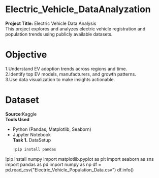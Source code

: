 # Electric_Vehicle_DataAnalyzation
**Project Title:** Electric Vehicle Data Analysis  
This project explores and analyzes electric vehicle registration and population trends using publicly available datasets.  
# Objective   
1.Understand EV adoption trends across regions and time.  
2.Identify top EV models, manufacturers, and growth patterns.  
3.Use data visualization to make insights actionable.  
# Dataset  
**Source**:Kaggle  
 **Tools Used**  
- Python (Pandas, Matplotlib, Seaborn)   
- Jupyter Notebook  
**Task 1.**  DataSetup  
  ``` python
  !pip install pandas 
!pip install numpy 
import matplotlib.pyplot as plt 
import seaborn as sns
import pandas as pd 
import numpy as np
df = pd.read_csv("Electric_Vehicle_Population_Data.csv")
df.info()
  ```
  


  

